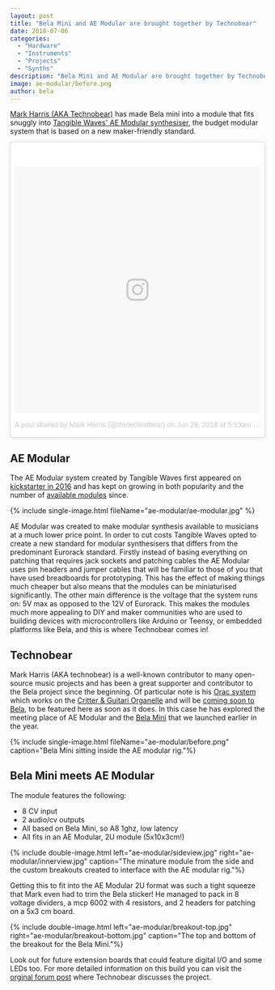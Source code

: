 ```yaml
---
layout: post
title: "Bela Mini and AE Modular are brought together by Technobear"
date: 2018-07-06
categories:
  - "Hardware"
  - "Instruments"
  - "Projects"
  - "Synths"
description: "Bela Mini and AE Modular are brought together by Technobear"
image: ae-modular/before.png
author: bela
---
```


[Mark Harris (AKA Technobear)](https://linktr.ee/thetechnobear) has made Bela mini into a module that fits snuggly into [Tangible Waves' AE Modular synthesiser](http://tangiblewaves.weebly.com/store/c5/AE_modular%3A_modules.html), the budget modular system that is based on a new maker-friendly standard.

<div>
<blockquote class="instagram-media" data-instgrm-permalink="https://www.instagram.com/p/BkkV18Tg768/" data-instgrm-version="8" style=" background:#FFF; border:0; border-radius:3px; box-shadow:0 0 1px 0 rgba(0,0,0,0.5),0 1px 10px 0 rgba(0,0,0,0.15); margin: 1px; max-width:658px; padding:0; width:99.375%; width:-webkit-calc(100% - 2px); width:calc(100% - 2px);"><div style="padding:8px;"> <div style=" background:#F8F8F8; line-height:0; margin-top:40px; padding:50.0% 0; text-align:center; width:100%;"> <div style=" background:url(data:image/png;base64,iVBORw0KGgoAAAANSUhEUgAAACwAAAAsCAMAAAApWqozAAAABGdBTUEAALGPC/xhBQAAAAFzUkdCAK7OHOkAAAAMUExURczMzPf399fX1+bm5mzY9AMAAADiSURBVDjLvZXbEsMgCES5/P8/t9FuRVCRmU73JWlzosgSIIZURCjo/ad+EQJJB4Hv8BFt+IDpQoCx1wjOSBFhh2XssxEIYn3ulI/6MNReE07UIWJEv8UEOWDS88LY97kqyTliJKKtuYBbruAyVh5wOHiXmpi5we58Ek028czwyuQdLKPG1Bkb4NnM+VeAnfHqn1k4+GPT6uGQcvu2h2OVuIf/gWUFyy8OWEpdyZSa3aVCqpVoVvzZZ2VTnn2wU8qzVjDDetO90GSy9mVLqtgYSy231MxrY6I2gGqjrTY0L8fxCxfCBbhWrsYYAAAAAElFTkSuQmCC); display:block; height:44px; margin:0 auto -44px; position:relative; top:-22px; width:44px;"></div></div><p style=" color:#c9c8cd; font-family:Arial,sans-serif; font-size:14px; line-height:17px; margin-bottom:0; margin-top:8px; overflow:hidden; padding:8px 0 7px; text-align:center; text-overflow:ellipsis; white-space:nowrap;"><a href="https://www.instagram.com/p/BkkV18Tg768/" style=" color:#c9c8cd; font-family:Arial,sans-serif; font-size:14px; font-style:normal; font-weight:normal; line-height:17px; text-decoration:none;" target="_blank">A post shared by Mark Harris (@thetechnobear)</a> on <time style=" font-family:Arial,sans-serif; font-size:14px; line-height:17px;" datetime="2018-06-28T12:13:43+00:00">Jun 28, 2018 at 5:13am PDT</time></p></div></blockquote> <script async defer src="//www.instagram.com/embed.js"></script>
</div>

## AE Modular

The AE Modular system created by Tangible Waves first appeared on [kickstarter in 2016](https://www.kickstarter.com/projects/562102529/ae-modular-a-modular-synthesizer-for-everyone) and has kept on growing in both popularity and the number of [available modules](http://tangiblewaves.weebly.com/store/c5/AE_modular%3A_modules.html) since.

{% include single-image.html fileName="ae-modular/ae-modular.jpg" %}


AE Modular was created to make modular synthesis available to musicians at a much lower price point.
In order to cut costs Tangible Waves opted to create a new standard for modular synthesisers that differs from the predominant Eurorack standard. 
Firstly instead of basing everything on patching that requires jack sockets and patching cables the AE Modular uses pin headers and jumper cables that will be familiar to those of you that have used breadboards for prototyping. 
This has the effect of making things much cheaper but also means that the modules can be miniaturised significantly.
The other main difference is the voltage that the system runs on: 5V max as opposed to the 12V of Eurorack. 
This makes the modules much more appealing to DIY and maker communities who are used to building devices with microcontrollers like Arduino or Teensy, or embedded platforms like Bela, and this is where Technobear comes in!


## Technobear

Mark Harris (AKA technobear) is a well-known contributor to many open-source music projects and has been a great supporter and contributor to the Bela project since the beginning. Of particular note is his [Orac system](https://www.youtube.com/watch?time_continue=3&v=-m8p9E-WGWE) which works on the [Critter & Guitari Organelle](https://www.critterandguitari.com/products/organelle) and will be [coming soon to Bela](https://forum.bela.io/d/547-orac-coming-soon-to-bela/6), to be featured here as soon as it does. In this case he has explored the meeting place of AE Modular and the [Bela Mini](https://shop.bela.io/bela-mini) that we launched earlier in the year.

{% include single-image.html fileName="ae-modular/before.png" caption="Bela Mini sitting inside the AE modular rig."%}

## Bela Mini meets AE Modular

The module features the following:

- 8 CV input
- 2 audio/cv outputs
- All based on Bela Mini, so A8 1ghz, low latency
- All fits in an AE Modular, 2U module (5x10x3cm!)
    


{% include double-image.html left="ae-modular/sideview.jpg" right="ae-modular/innerview.jpg" caption="The minature module from the side and the custom breakouts created to interface with the AE modular rig."%}


Getting this to fit into the AE Modular 2U format was such a tight squeeze that Mark even had to trim the Bela sticker! He managed to pack in 8 voltage dividers, a mcp 6002 with 4 resistors, and 2 headers for patching on a 5x3 cm board.

{% include double-image.html left="ae-modular/breakout-top.jpg" right="ae-modular/breakout-bottom.jpg" caption="The top and bottom of the breakout for the Bela Mini."%}

Look out for future extension boards that could feature digital I/O and some LEDs too. For more detailed information on this build you can visit the [orginal forum post](https://forum.bela.io/d/591-belamini-and-ae-modular) where Technobear discusses the project.




